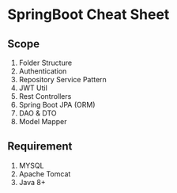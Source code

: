 # SpringBoot Cheat Sheet

## Scope

1) Folder Structure 
2) Authentication
3) Repository Service Pattern 
4) JWT Util
5) Rest Controllers
6) Spring Boot JPA (ORM) 
7) DAO & DTO
8) Model Mapper


## Requirement
1) MYSQL
2) Apache Tomcat
3) Java 8+
